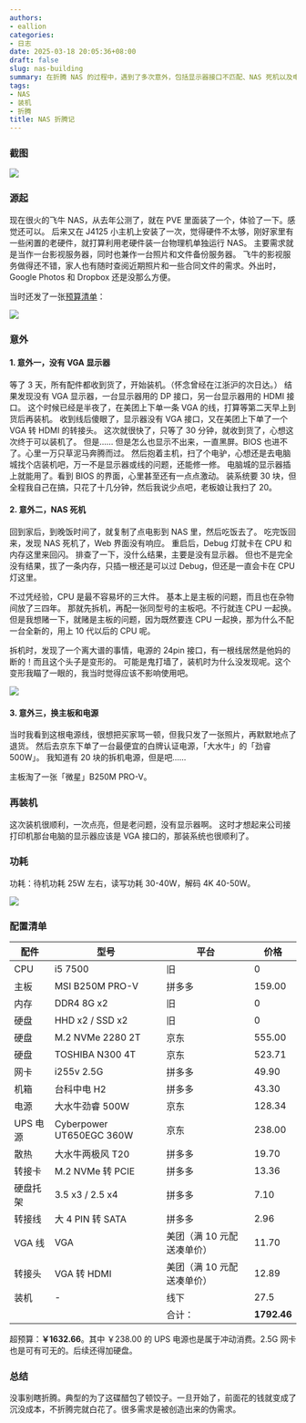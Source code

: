 ```yaml
---
authors:
- eallion
categories:
- 日志
date: 2025-03-18 20:05:36+08:00
draft: false
slug: nas-building
summary: 在折腾 NAS 的过程中，遇到了多次意外，包括显示器接口不匹配、NAS 死机以及电源线断裂等问题。最终通过更换主板和电源解决了大部分问题，但整个过程耗费了大量时间和金钱，超出了预算。尽管成功搭建了一台功能齐全的 NAS 服务器，但也意识到许多需求其实是伪需求，不必要的折腾导致沉没成本增加。因此，在技术项目中应谨慎评估实际需求，以避免不必要的浪费。
tags:
- NAS
- 装机
- 折腾
title: NAS 折腾记
---
```


### 截图

![](fnos.png)

### 源起

现在很火的飞牛 NAS，从去年公测了，就在 PVE 里面装了一个，体验了一下。感觉还可以。
后来又在 J4125 小主机上安装了一次，觉得硬件不太够，刚好家里有一些闲置的老硬件，就打算利用老硬件装一台物理机单独运行 NAS。
主要需求就是当作一台影视服务器，同时也兼作一台照片和文件备份服务器。
飞牛的影视服务做得还不错，家人也有随时查阅近期照片和一些合同文件的需求。外出时，Google Photos 和 Dropbox 还是没那么方便。

当时还发了一张[预算清单](https://e5n.cc/@eallion/114120432589048794)：

![](nas-yusuan.png)

### 意外

#### 1. 意外一，没有 VGA 显示器

等了 3 天，所有配件都收到货了，开始装机。（怀念曾经在江浙沪的次日达。）
结果发现没有 VGA 显示器，一台显示器用的 DP 接口，另一台显示器用的 HDMI 接口。
这个时候已经是半夜了，在美团上下单一条 VGA 的线，打算等第二天早上到货后再装机。
收到线后傻眼了，显示器没有 VGA 接口，又在美团上下单了一个 VGA 转 HDMI 的转接头。
这次就很快了，只等了 30 分钟，就收到货了，心想这次终于可以装机了。
但是……
但是怎么也显示不出来，一直黑屏。BIOS 也进不了。心里一万只草泥马奔腾而过。
然后抱着主机，扫了个电驴，心想还是去电脑城找个店装机吧，万一不是显示器或线的问题，还能修一修。
电脑城的显示器插上就能用了。看到 BIOS 的界面，心里甚至还有一点点激动。
装系统要 30 块，但全程我自己在搞，只花了十几分钟，然后我说少点吧，老板娘让我扫了 20。

#### 2. 意外二，NAS 死机

回到家后，到晚饭时间了，就复制了点电影到 NAS 里，然后吃饭去了。
吃完饭回来，发现 NAS 死机了，Web 界面没有响应。
重启后，Debug 灯就卡在 CPU 和 内存这里来回闪。
排查了一下，没什么结果，主要是没有显示器。
但也不是完全没有结果，拔了一条内存，只插一根还是可以过 Debug，但还是一直会卡在 CPU 灯这里。

不过凭经验，CPU 是最不容易坏的三大件。
基本上是主板的问题，而且也在杂物间放了三四年。
那就先拆机，再配一张同型号的主板吧。不行就连 CPU 一起换。
但是我想赌一下，就赌是主板的问题，因为既然要连 CPU 一起换，那为什么不配一台全新的，用上 10 代以后的 CPU 呢。

拆机时，发现了一个离大谱的事情，电源的 24pin 接口，有一根线居然是他妈的断的！而且这个头子是变形的。
可能是鬼打墙了，装机时为什么没发现呢。这个变形我瞄了一眼的，我当时觉得应该不影响使用吧。

![](nas-dianyuanxian.png)

#### 3. 意外三，换主板和电源

当时我看到这根电源线，很想把买家骂一顿，但我只发了一张照片，再默默地点了退货。
然后去京东下单了一台最便宜的白牌认证电源，「大水牛」的「劲睿 500W」。
我知道有 20 块的拆机电源，但是吧……

主板淘了一张「微星」B250M PRO-V。

### 再装机

这次装机很顺利，一次点亮，但是老问题，没有显示器啊。
这时才想起来公司接打印机那台电脑的显示器应该是 VGA 接口的，那装系统也很顺利了。

### 功耗

功耗：待机功耗 25W 左右，读写功耗 30-40W，解码 4K 40-50W。

![](nas-gonghao.jpg)

### 配置清单

| 配件     | 型号                     | 平台                       | 价格        |
| -------- | ------------------------ | -------------------------- | ----------- |
| CPU      | i5 7500                  | 旧                         | 0           |
| 主板     | MSI B250M PRO-V          | 拼多多                     | 159.00      |
| 内存     | DDR4 8G x2               | 旧                         | 0           |
| 硬盘     | HHD x2  / SSD x2         | 旧                         | 0           |
| 硬盘     | M.2 NVMe 2280 2T         | 京东                       | 555.00      |
| 硬盘     | TOSHIBA N300 4T          | 京东                       | 523.71      |
| 网卡     | i255v 2.5G               | 拼多多                     | 49.90       |
| 机箱     | 台科中电 H2              | 拼多多                     | 43.30       |
| 电源     | 大水牛劲睿 500W          | 京东                       | 128.34      |
| UPS 电源 | Cyberpower UT650EGC 360W | 京东                       | 238.00      |
| 散热     | 大水牛两极风 T20         | 拼多多                     | 19.70       |
| 转接卡   | M.2 NVMe 转 PCIE         | 拼多多                     | 13.36       |
| 硬盘托架 | 3.5 x3 / 2.5 x4          | 拼多多                     | 7.10        |
| 转接线   | 大 4 PIN 转 SATA         | 拼多多                     | 2.96        |
| VGA 线   | VGA                      | 美团（满 10 元配送凑单价） | 11.70       |
| 转接头   | VGA 转 HDMI              | 美团（满 10 元配送凑单价） | 12.89       |
| 装机     | -                        | 线下                       | 27.5        |
|          |                          | 合计：                     | **1792.46** |

超预算：**￥1632.66**。其中 ￥238.00 的 UPS 电源也是属于冲动消费。2.5G 网卡也是可有可无的。后续还得加硬盘。

### 总结

没事别瞎折腾。典型的为了这碟醋包了顿饺子。一旦开始了，前面花的钱就变成了沉没成本，不折腾完就白花了。很多需求是被创造出来的伪需求。
